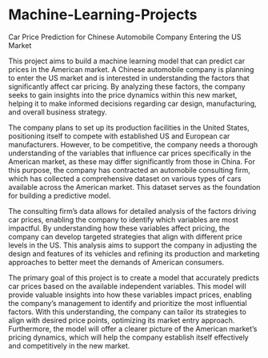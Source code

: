 # Machine-Learning-Projects
Car Price Prediction for Chinese Automobile Company Entering the US Market





This project aims to build a machine learning model that can predict car prices in the American market. A Chinese automobile company is planning to enter the US market and is interested in understanding the factors that significantly affect car pricing. By analyzing these factors, the company seeks to gain insights into the price dynamics within this new market, helping it to make informed decisions regarding car design, manufacturing, and overall business strategy.

The company plans to set up its production facilities in the United States, positioning itself to compete with established US and European car manufacturers. However, to be competitive, the company needs a thorough understanding of the variables that influence car prices specifically in the American market, as these may differ significantly from those in China. For this purpose, the company has contracted an automobile consulting firm, which has collected a comprehensive dataset on various types of cars available across the American market. This dataset serves as the foundation for building a predictive model.

The consulting firm’s data allows for detailed analysis of the factors driving car prices, enabling the company to identify which variables are most impactful. By understanding how these variables affect pricing, the company can develop targeted strategies that align with different price levels in the US. This analysis aims to support the company in adjusting the design and features of its vehicles and refining its production and marketing approaches to better meet the demands of American consumers.

The primary goal of this project is to create a model that accurately predicts car prices based on the available independent variables. This model will provide valuable insights into how these variables impact prices, enabling the company’s management to identify and prioritize the most influential factors. With this understanding, the company can tailor its strategies to align with desired price points, optimizing its market entry approach. Furthermore, the model will offer a clearer picture of the American market’s pricing dynamics, which will help the company establish itself effectively and competitively in the new market.





